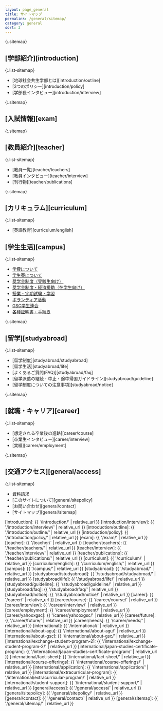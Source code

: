 ```yaml
---
layout: page_general
title: サイトマップ
permalink: /general/sitemap/
category: general
sort: 3
---
```


{:.sitemap}
## [学部紹介][introduction]

{:.list-sitemap}
* [地球社会共生学部とは][introduction/outline]
* [3つのポリシー][introduction/policy]
* [学部長インタビュー][introduction/interview]

{:.sitemap}
## [入試情報][exam]

{:.sitemap}
## [教員紹介][teacher]

{:.list-sitemap}
* [教員一覧][teacher/teachers]
* [教員インタビュー][teacher/interview]
* [刊行物][teacher/publications]

{:.sitemap}
## [カリキュラム][curriculum]

{:.list-sitemap}
* [英語教育][curriculum/english]

## [学生生活][campus]

{:.list-sitemap}
* <a href="http://www.aoyama.ac.jp/life/expenses/" target="_blank" class="pop">学費について</a>
* <a href="http://www.aoyama.ac.jp/life/health/dormitory/dormitory_sagamihara/" target="_blank" class="pop">学生寮について</a>
* <a href="http://www.aoyama.ac.jp/life/expenses/scholarship_prospective/" target="_blank" class="pop">奨学金制度（受験生向け）</a>
* <a href="http://www.aoyama.ac.jp/life/expenses/scholarship/" target="_blank" class="pop">奨学金制度・経済援助（在学生向け）</a>
* <a href="http://www.aoyama.ac.jp/life/schooltime/" target="_blank" class="pop">授業・定期試験・学習</a>
* <a href="http://www.aoyama.ac.jp/life/volunteer/" target="_blank" class="pop">ボランティア活動</a>
* <a href="http://gscstunion.com/" target="_blank" class="pop">GSC学生連合</a>
* <a href="https://www.aoyama.ac.jp/procedure/certificate/" target="_blank" class="pop">各種証明書・手続き</a>

{:.sitemap}
## [留学][studyabroad]

{:.list-sitemap}
* [留学制度][studyabroad/studyabroad]
* [留学生活][studyabroad/life]
* [よくあるご質問(FAQ)][studyabroad/faq]
* [留学派遣の継続・中止・途中帰国ガイドライン][studyabroad/guideline]
* [留学制度についての注意事項][studyabroad/notice]
 
 {:.sitemap}
## [就職・キャリア][career]

{:.list-sitemap}
* [想定される卒業後の進路][career/course]
* [卒業生インタビュー][career/interview]
* [実績][career/employment]

{:.sitemap}
## [交通アクセス][general/access]

{:.list-sitemap}
* <a href="http://www.aoyama.ac.jp/outline/reference.html" target="_blank" class="pop">資料請求</a>
* [このサイトについて][general/sitepolicy]
* [お問い合わせ][general/contact]
* [サイトマップ][general/sitemap]


[introduction]: {{ '/introduction/' | relative_url }}
[introduction/interview]: {{ '/introduction/interview/' | relative_url }}
[introduction/outline]: {{ '/introduction/outline/' | relative_url }}
[introduction/policy]: {{ '/introduction/policy/' | relative_url }}
[exam]: {{ '/exam/' | relative_url }}
[teacher]: {{ '/teacher/' | relative_url }}
[teacher/teachers]: {{ '/teacher/teachers/' | relative_url }}
[teacher/interview]: {{ '/teacher/interview/' | relative_url }}
[teacher/publications]: {{ '/teacher/publications/' | relative_url }}
[curriculum]: {{ '/curriculum/' | relative_url }}
[curriculum/english]: {{ '/curriculum/english/' | relative_url }}
[campus]: {{ '/campus/' | relative_url }}
[studyabroad]: {{ '/studyabroad/' | relative_url }}
[studyabroad/studyabroad]: {{ '/studyabroad/studyabroad/' | relative_url }}
[studyabroad/life]: {{ '/studyabroad/life/' | relative_url }}
[studyabroad/guideline]: {{ '/studyabroad/guideline/' | relative_url }}
[studyabroad/faq]: {{ '/studyabroad/faq/' | relative_url }}
[studyabroad/notice]: {{ '/studyabroad/notice/' | relative_url }}
[career]: {{ '/career/' | relative_url }}
[career/course]: {{ '/career/course/' | relative_url }}
[career/interview]: {{ '/career/interview/' | relative_url }}
[career/employment]: {{ '/career/employment/' | relative_url }}
[career/yahooxgsc]: {{ '/career/yahooxgsc/' | relative_url }}
[career/future]: {{ '/career/future/' | relative_url }}
[career/needs]: {{ '/career/needs/' | relative_url }}
[international]: {{ '/international/' | relative_url }}
[international/about-agu]: {{ '/international/about-agu/' | relative_url }}
[international/about-gsc]: {{ '/international/about-gsc/' | relative_url }}
[international/exchange-student-program-2]: {{ '/international/exchange-student-program-2/' | relative_url }}
[international/japan-studies-certificate-program]: {{ '/international/japan-studies-certificate-program/' | relative_url }}
[international/fact-sheet]: {{ '/international/fact-sheet/' | relative_url }}
[international/course-offerings]: {{ '/international/course-offerings/' | relative_url }}
[international/application]: {{ '/international/application/' | relative_url }}
[international/extracurricular-program]: {{ '/international/extracurricular-program/' | relative_url }}
[international/student-support]: {{ '/international/student-support/' | relative_url }}
[general/access]: {{ '/general/access/' | relative_url }}
[general/sitepolicy]: {{ '/general/sitepolicy/' | relative_url }}
[general/contact]: {{ '/general/contact/' | relative_url }}
[general/sitemap]: {{ '/general/sitemap/' | relative_url }}
